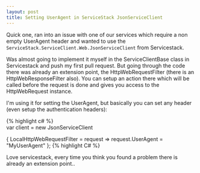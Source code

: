 ```yaml
---
layout: post
title: Setting UserAgent in ServiceStack JsonServiceClient
---
```

  
Quick one, ran into an issue with one of our services which require a non 
empty UserAgent header and wanted to use the 
`ServiceStack.ServiceClient.Web.JsonServiceClient` from Servicestack.  
  
Was almost going to implement it myself in the ServiceClientBase class in Servicestack and push my first pull request. But going through the code there was already an extension point, the HttpWebRequestFilter (there is an HttpWebResponseFilter also).
You can setup an action there which will be called before the request is done and gives you access to the HttpWebRequest instance.  
  
I'm using it for setting the UserAgent, but basically you can set any header (even setup the authentication headers):  
  
{% highlight c# %}  
var client = new JsonServiceClient

{
       LocalHttpWebRequestFilter = request => request.UserAgent = "MyUserAgent"
};
{% highlight C# %}  
  
Love servicestack, every time you think you found a problem there is already an extension point..
  